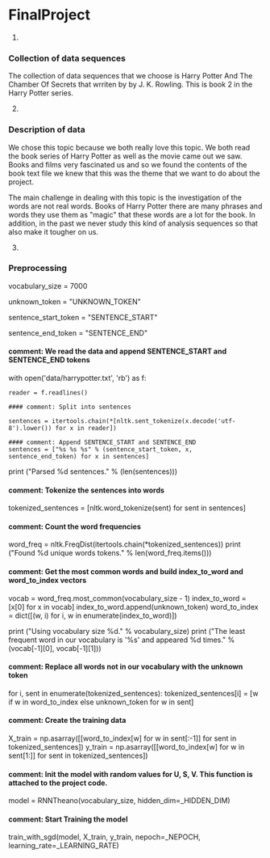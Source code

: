 # FinalProject

1.  

### Collection of data sequences

The collection of data sequences that we choose is Harry Potter And The Chamber Of Secrets that wrriten by by J. K. Rowling. This is book 2 in the Harry Potter series.

2.

### Description of data

We chose this topic because we both really love this topic. We both read the book series of Harry Potter as well as the movie came out we saw. Books and films very fascinated us and so we found the contents of the book text file we knew that this was the theme that we want to do about the project.

The main challenge in dealing with this topic is the investigation of the words are not real words. Books of Harry Potter there are many phrases and words they use them as "magic" that these words are a lot for the book.
In addition, in the past we never study this kind of analysis sequences so that also make it tougher on us.

3.

### Preprocessing

vocabulary_size = 7000

unknown_token = "UNKNOWN_TOKEN"

sentence_start_token = "SENTENCE_START"

sentence_end_token = "SENTENCE_END"

#### comment: We read the data and append SENTENCE_START and SENTENCE_END tokens

with open('data/harrypotter.txt', 'rb') as f:

    reader = f.readlines()

    #### comment: Split into sentences

    sentences = itertools.chain(*[nltk.sent_tokenize(x.decode('utf-8').lower()) for x in reader])

    #### comment: Append SENTENCE_START and SENTENCE_END
    sentences = ["%s %s %s" % (sentence_start_token, x, sentence_end_token) for x in sentences]
print ("Parsed %d sentences." % (len(sentences)))

#### comment: Tokenize the sentences into words
tokenized_sentences = [nltk.word_tokenize(sent) for sent in sentences]

#### comment: Count the word frequencies
word_freq = nltk.FreqDist(itertools.chain(*tokenized_sentences))
print ("Found %d unique words tokens." % len(word_freq.items()))

#### comment: Get the most common words and build index_to_word and word_to_index vectors
vocab = word_freq.most_common(vocabulary_size - 1)
index_to_word = [x[0] for x in vocab]
index_to_word.append(unknown_token)
word_to_index = dict([(w, i) for i, w in enumerate(index_to_word)])

print ("Using vocabulary size %d." % vocabulary_size)
print ("The least frequent word in our vocabulary is '%s' and appeared %d times." % (vocab[-1][0], vocab[-1][1]))

#### comment: Replace all words not in our vocabulary with the unknown token
for i, sent in enumerate(tokenized_sentences):
    tokenized_sentences[i] = [w if w in word_to_index else unknown_token for w in sent]

#### comment: Create the training data
X_train = np.asarray([[word_to_index[w] for w in sent[:-1]] for sent in tokenized_sentences])
y_train = np.asarray([[word_to_index[w] for w in sent[1:]] for sent in tokenized_sentences])

#### comment: Init the model with random values for U, S, V. This function is attached to the project code.

model = RNNTheano(vocabulary_size, hidden_dim=_HIDDEN_DIM)

#### comment: Start Training the model
train_with_sgd(model, X_train, y_train, nepoch=_NEPOCH, learning_rate=_LEARNING_RATE)



